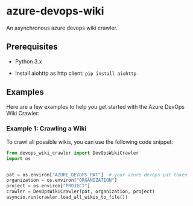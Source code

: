 # azure-devops-wiki
An asynchronous azure devops wiki crawler.

## Prerequisites
* Python 3.x

* Install aiohttp as http client:
`pip install aiohttp`


## Examples

Here are a few examples to help you get started with the Azure DevOps Wiki Crawler:

### Example 1: Crawling a Wiki

To crawl all possible wikis, you can use the following code snippet:

```python
from devops_wiki_crawler import DevOpsWikiCrawler
import os


pat = os.environ["AZURE_DEVOPS_PAT"]  # your azure devops pat token
organization = os.environ["ORGANIZATION"]
project = os.environ["PROJECT"]
crawler = DevOpsWikiCrawler(pat, organization, project)
asyncio.run(crawler.load_all_wikis_to_file())
```
